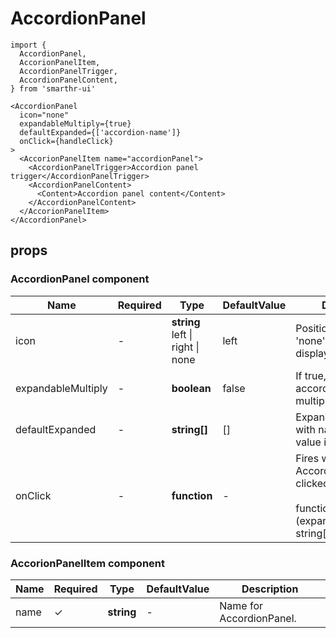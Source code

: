 # AccordionPanel

```tsx
import {
  AccordionPanel,
  AccorionPanelItem,
  AccordionPanelTrigger,
  AccordionPanelContent,
} from 'smarthr-ui'

<AccordionPanel
  icon="none"
  expandableMultiply={true}
  defaultExpanded={['accordion-name']}
  onClick={handleClick}
>
  <AccorionPanelItem name="accordionPanel">
    <AccordionPanelTrigger>Accordion panel trigger</AccordionPanelTrigger>
    <AccordionPanelContent>
      <Content>Accordion panel content</Content>
    </AccordionPanelContent>
  </AccorionPanelItem>
</AccordionPanel>
```

## props

### AccordionPanel component

| Name               | Required | Type                                          | DefaultValue | Description                                                                                      |
| ------------------ | -------- | --------------------------------------------- | ------------ | ------------------------------------------------------------------------------------------------ |
| icon               | -        | **string** <br> left &#124; right &#124; none | left         | Position of icon. If sets 'none', icon is not display.                                           |
| expandableMultiply | -        | **boolean**                                   | false        | If true, allow to expand accordion panel multiply.                                               |
| defaultExpanded    | -        | **string[]**                                  | []           | Expands accordion with name matching value in array.                                             |
| onClick            | -        | **function**                                  | -            | Fires when the AccordionPanelTrigger clicked. <br><br>function: (expandedList: string[]) => void |

### AccorionPanelItem component

| Name | Required | Type       | DefaultValue | Description              |
| ---- | -------- | ---------- | ------------ | ------------------------ |
| name | ✓        | **string** | -            | Name for AccordionPanel. |
